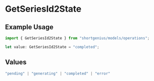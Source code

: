 # GetSeriesId2State

## Example Usage

```typescript
import { GetSeriesId2State } from "shortgenius/models/operations";

let value: GetSeriesId2State = "completed";
```

## Values

```typescript
"pending" | "generating" | "completed" | "error"
```